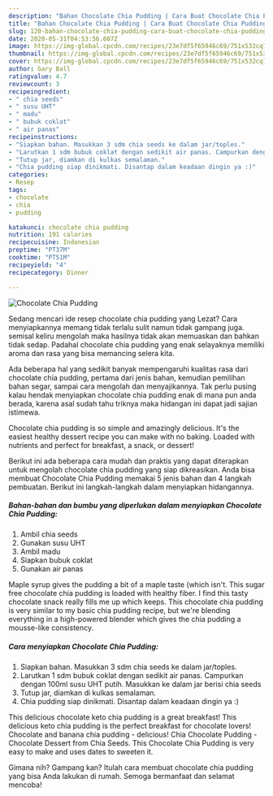```yaml
---
description: "Bahan Chocolate Chia Pudding | Cara Buat Chocolate Chia Pudding Yang Enak dan Simpel"
title: "Bahan Chocolate Chia Pudding | Cara Buat Chocolate Chia Pudding Yang Enak dan Simpel"
slug: 120-bahan-chocolate-chia-pudding-cara-buat-chocolate-chia-pudding-yang-enak-dan-simpel
date: 2020-05-31T04:53:56.607Z
image: https://img-global.cpcdn.com/recipes/23e7df5f65946c69/751x532cq70/chocolate-chia-pudding-foto-resep-utama.jpg
thumbnail: https://img-global.cpcdn.com/recipes/23e7df5f65946c69/751x532cq70/chocolate-chia-pudding-foto-resep-utama.jpg
cover: https://img-global.cpcdn.com/recipes/23e7df5f65946c69/751x532cq70/chocolate-chia-pudding-foto-resep-utama.jpg
author: Gary Ball
ratingvalue: 4.7
reviewcount: 3
recipeingredient:
- " chia seeds"
- " susu UHT"
- " madu"
- " bubuk coklat"
- " air panas"
recipeinstructions:
- "Siapkan bahan. Masukkan 3 sdm chia seeds ke dalam jar/toples."
- "Larutkan 1 sdm bubuk coklat dengan sedikit air panas. Campurkan dengan 100ml susu UHT putih. Masukkan ke dalam jar berisi chia seeds"
- "Tutup jar, diamkan di kulkas semalaman."
- "Chia pudding siap dinikmati. Disantap dalam keadaan dingin ya :)"
categories:
- Resep
tags:
- chocolate
- chia
- pudding

katakunci: chocolate chia pudding 
nutrition: 191 calories
recipecuisine: Indonesian
preptime: "PT37M"
cooktime: "PT51M"
recipeyield: "4"
recipecategory: Dinner

---
```



![Chocolate Chia Pudding](https://img-global.cpcdn.com/recipes/23e7df5f65946c69/751x532cq70/chocolate-chia-pudding-foto-resep-utama.jpg)

Sedang mencari ide resep chocolate chia pudding yang Lezat? Cara menyiapkannya memang tidak terlalu sulit namun tidak gampang juga. semisal keliru mengolah maka hasilnya tidak akan memuaskan dan bahkan tidak sedap. Padahal chocolate chia pudding yang enak selayaknya memiliki aroma dan rasa yang bisa memancing selera kita.

Ada beberapa hal yang sedikit banyak mempengaruhi kualitas rasa dari chocolate chia pudding, pertama dari jenis bahan, kemudian pemilihan bahan segar, sampai cara mengolah dan menyajikannya. Tak perlu pusing kalau hendak menyiapkan chocolate chia pudding enak di mana pun anda berada, karena asal sudah tahu triknya maka hidangan ini dapat jadi sajian istimewa.

Chocolate chia pudding is so simple and amazingly delicious. It&#39;s the easiest healthy dessert recipe you can make with no baking. Loaded with nutrients and perfect for breakfast, a snack, or dessert!


Berikut ini ada beberapa cara mudah dan praktis yang dapat diterapkan untuk mengolah chocolate chia pudding yang siap dikreasikan. Anda bisa membuat Chocolate Chia Pudding memakai 5 jenis bahan dan 4 langkah pembuatan. Berikut ini langkah-langkah dalam menyiapkan hidangannya.

<!--inarticleads1-->

##### Bahan-bahan dan bumbu yang diperlukan dalam menyiapkan Chocolate Chia Pudding:

1. Ambil  chia seeds
1. Gunakan  susu UHT
1. Ambil  madu
1. Siapkan  bubuk coklat
1. Gunakan  air panas


Maple syrup gives the pudding a bit of a maple taste (which isn&#39;t. This sugar free chocolate chia pudding is loaded with healthy fiber. I find this tasty chocolate snack really fills me up which keeps. This chocolate chia pudding is very similar to my basic chia pudding recipe, but we&#39;re blending everything in a high-powered blender which gives the chia pudding a mousse-like consistency. 

<!--inarticleads2-->

##### Cara menyiapkan Chocolate Chia Pudding:

1. Siapkan bahan. Masukkan 3 sdm chia seeds ke dalam jar/toples.
1. Larutkan 1 sdm bubuk coklat dengan sedikit air panas. Campurkan dengan 100ml susu UHT putih. Masukkan ke dalam jar berisi chia seeds
1. Tutup jar, diamkan di kulkas semalaman.
1. Chia pudding siap dinikmati. Disantap dalam keadaan dingin ya :)


This delicious chocolate keto chia pudding is a great breakfast! This delicious keto chia pudding is the perfect breakfast for chocolate lovers! Chocolate and banana chia pudding - delicious! Chia Chocolate Pudding - Chocolate Dessert from Chia Seeds. This Chocolate Chia Pudding is very easy to make and uses dates to sweeten it. 

Gimana nih? Gampang kan? Itulah cara membuat chocolate chia pudding yang bisa Anda lakukan di rumah. Semoga bermanfaat dan selamat mencoba!
